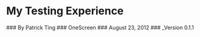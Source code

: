 # __My Testing Experience__

<div class="footer" markdown="1">
### By Patrick Ting
### OneScreen
### August 23, 2012
### _Version 0.1.1
</div>
